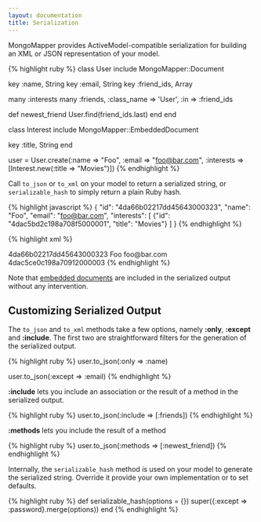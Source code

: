 ```yaml
---
layout: documentation
title: Serialization
---
```


MongoMapper provides ActiveModel-compatible serialization for building an XML or JSON representation of your model.

{% highlight ruby %}
class User
  include MongoMapper::Document

  key :name,        String
  key :email,       String
  key :friend_ids,  Array

  many :interests
  many :friends, :class_name => 'User', :in => :friend_ids

  def newest_friend
    User.find(friend_ids.last)
  end
end

class Interest
  include MongoMapper::EmbeddedDocument

  key :title, String
end

user = User.create(:name => "Foo", :email => "foo@bar.com",
    :interests => [Interest.new(:title => "Movies")])
{% endhighlight %}

Call `to_json` or `to_xml` on your model to return a serialized string, or `serializable_hash` to simply return a plain Ruby hash.

{% highlight javascript %}
{
  "id":       "4da66b02217dd45643000323",
  "name":     "Foo",
  "email":    "foo@bar.com",
  "interests": [
    {"id": "4dac5bd2c198a708f5000001", "title": "Movies"}
  ]
}
{% endhighlight %}

{% highlight xml %}
<?xml version="1.0" encoding="UTF-8"?>
<user>
  <id>4da66b02217dd45643000323</id>
  <name>Foo</name>
  <email>foo@bar.com</email>
  <interests type="array">
    <interest>
      <title>Movies</title>
      <id>4dac5ce0c198a70912000003</id>
    </interest>
</user>
{% endhighlight %}

Note that [embedded documents](/documentation/embedded-document.html) are included in the serialized output without any intervention.

Customizing Serialized Output
-----------------------------

The `to_json` and `to_xml` methods take a few options, namely **:only**, **:except** and **:include**. The first two are straightforward filters for the generation of the serialized output.

{% highlight ruby %}
user.to_json(:only => :name)

user.to_json(:except => :email)
{% endhighlight %}

**:include** lets you include an association or the result of a method in the serialized output.

{% highlight ruby %}
user.to_json(:include => [:friends])
{% endhighlight %}

**:methods** lets you include the result of a method

{% highlight ruby %}
user.to_json(:methods => [:newest_friend])
{% endhighlight %}

Internally, the `serializable_hash` method is used on your model to generate the serialized string. Override it provide your own implementation or to set defaults.

{% highlight ruby %}
  def serializable_hash(options = {})
    super({:except => :password}.merge(options))
  end
{% endhighlight %}

